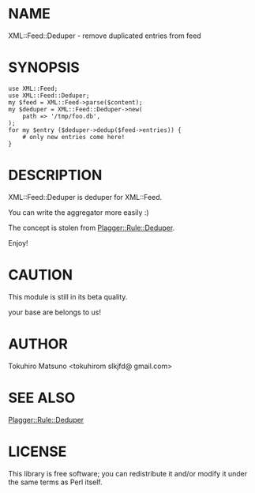 # NAME

XML::Feed::Deduper - remove duplicated entries from feed

# SYNOPSIS

    use XML::Feed;
    use XML::Feed::Deduper;
    my $feed = XML::Feed->parse($content);
    my $deduper = XML::Feed::Deduper->new(
        path => '/tmp/foo.db',
    );
    for my $entry ($deduper->dedup($feed->entries)) {
        # only new entries come here!
    }

# DESCRIPTION

XML::Feed::Deduper is deduper for XML::Feed.

You can write the aggregator more easily :)

The concept is stolen from [Plagger::Rule::Deduper](http://search.cpan.org/perldoc?Plagger::Rule::Deduper).

Enjoy!

# CAUTION

This module is still in its beta quality.

your base are belongs to us!

# AUTHOR

Tokuhiro Matsuno <tokuhirom  slkjfd@ gmail.com>

# SEE ALSO

[Plagger::Rule::Deduper](http://search.cpan.org/perldoc?Plagger::Rule::Deduper)

# LICENSE

This library is free software; you can redistribute it and/or modify
it under the same terms as Perl itself.
